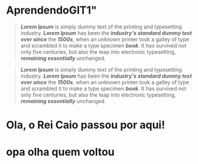 # AprendendoGIT1"

>***Lorem Ipsum*** is simply dummy text of the printing and typesetting industry. ***Lorem Ipsum*** has been the ***industry's standard dummy text ever since*** the ***1500s***, when an unknown printer took a galley of type and scrambled it to make a type specimen ***book***. It has survived not only five centuries, but also the leap into electronic typesetting, ***remaining essentially*** unchanged. 




>***Lorem Ipsum*** is simply dummy text of the printing and typesetting industry. ***Lorem Ipsum*** has been the ***industry's standard dummy text ever since*** the ***1500s***, when an unknown printer took a galley of type and scrambled it to make a type specimen ***book***. It has survived not only five centuries, but also the leap into electronic typesetting, ***remaining essentially*** unchanged. 

# Ola, o Rei Caio passou por aqui!

# opa olha quem voltou